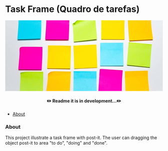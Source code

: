 # Task Frame (Quadro de tarefas)

![Post-It](image/post-its.jpeg)


<h4 align="center">
✏️ Readme it is in development...✏️
</h4>

<p>

* [About](#About)

</p>



### About
<p>This project illustrate a task frame with post-it. The user can dragging the object post-it to area "to do", "doing" and "done".</p>